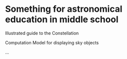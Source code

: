 # Something for astronomical education in middle school

Illustrated guide to the Constellation 

Computation Model for displaying sky objects

...

